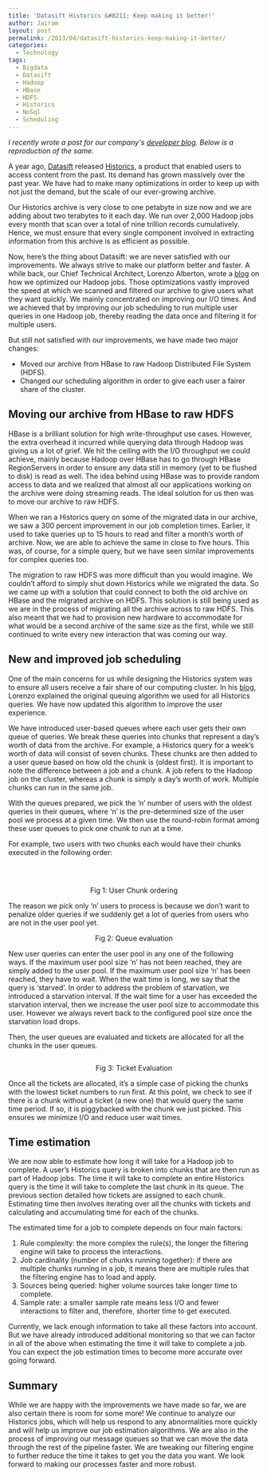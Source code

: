 ```yaml
---
title: 'Datasift Historics &#8211; Keep making it better!'
author: Jairam
layout: post
permalink: /2013/04/datasift-historics-keep-making-it-better/
categories:
  - Technology
tags:
  - Bigdata
  - Datasift
  - Hadoop
  - HBase
  - HDFS
  - Historics
  - NoSql
  - Scheduling
---
```

_I recently wrote a post for our company's [developer blog][1]. Below is a reproduction of the same._

A year ago, [Datasift][2] released <a title="Datasift Historics" href="http://blog.datasift.com/2011/12/07/historic/#.VORuSFNOQZQ" target="_blank">Historics</a>, a product that enabled users to access content from the past. Its demand has grown massively over the past year. We have had to make many optimizations in order to keep up with not just the demand, but the scale of our ever-growing archive.

Our Historics archive is very close to one petabyte in size now and we are adding about two terabytes to it each day. We run over 2,000 Hadoop jobs every month that scan over a total of nine trillion records cumulatively. Hence, we must ensure that every single component involved in extracting information from this archive is as efficient as possible.

Now, here’s the thing about Datasift: we are never satisfied with our improvements. We always strive to make our platform better and faster. A while back, our Chief Technical Architect, Lorenzo Alberton, wrote a [blog][3] on how we optimized our Hadoop jobs. Those optimizations vastly improved the speed at which we scanned and filtered our archive to give users what they want quickly. We mainly concentrated on improving our I/O times. And we achieved that by improving our job scheduling to run multiple user queries in one Hadoop job, thereby reading the data once and filtering it for multiple users.

But still not satisfied with our improvements, we have made two major changes:

  * Moved our archive from HBase to raw Hadoop Distributed File System (HDFS).
  * Changed our scheduling algorithm in order to give each user a fairer share of the cluster.

## Moving our archive from HBase to raw HDFS

HBase is a brilliant solution for high write-throughput use cases. However, the extra overhead it incurred while querying data through Hadoop was giving us a lot of grief. We hit the ceiling with the I/O throughput we could achieve, mainly because Hadoop over HBase has to go through HBase RegionServers in order to ensure any data still in memory (yet to be flushed to disk) is read as well. The idea behind using HBase was to provide random access to data and we realized that almost all our applications working on the archive were doing streaming reads. The ideal solution for us then was to move our archive to raw HDFS.

When we ran a Historics query on some of the migrated data in our archive, we saw a 300 percent improvement in our job completion times. Earlier, it used to take queries up to 15 hours to read and filter a month’s worth of archive. Now, we are able to achieve the same in close to five hours. This was, of course, for a simple query, but we have seen similar improvements for complex queries too.

The migration to raw HDFS was more difficult than you would imagine. We couldn’t afford to simply shut down Historics while we migrated the data. So we came up with a solution that could connect to both the old archive on HBase and the migrated archive on HDFS. This solution is still being used as we are in the process of migrating all the archive across to raw HDFS. This also meant that we had to provision new hardware to accommodate for what would be a second archive of the same size as the first, while we still continued to write every new interaction that was coming our way.

## New and improved job scheduling

One of the main concerns for us while designing the Historics system was to ensure all users receive a fair share of our computing cluster. In his [blog][4], Lorenzo explained the original queuing algorithm we used for all Historics queries. We have now updated this algorithm to improve the user experience.

We have introduced user-based queues where each user gets their own queue of queries. We break these queries into chunks that represent a day’s worth of data from the archive. For example, a Historics query for a week’s worth of data will consist of seven chunks. These chunks are then added to a user queue based on how old the chunk is (oldest first). It is important to note the difference between a job and a chunk. A job refers to the Hadoop job on the cluster, whereas a chunk is simply a day’s worth of work. Multiple chunks can run in the same job.

With the queues prepared, we pick the ‘n’ number of users with the oldest queries in their queues, where ‘n’ is the pre-determined size of the user pool we process at a given time. We then use the round-robin format among these user queues to pick one chunk to run at a time.

For example, two users with two chunks each would have their chunks executed in the following order:

&nbsp;

<img src="http://i0.wp.com/dev.datasift.com/sites/default/files/usechunks1.png?w=660" alt="" data-recalc-dims="1" />

<p style="text-align: center;">
  Fig 1: User Chunk ordering
</p>

The reason we pick only ‘n’ users to process is because we don’t want to penalize older queries if we suddenly get a lot of queries from users who are not in the user pool yet.  
<img src="http://i2.wp.com/dev.datasift.com/sites/default/files/queue_eval.jpg?w=660" alt="" data-recalc-dims="1" />

<p style="text-align: center;">
  Fig 2: Queue evaluation
</p>

New user queries can enter the user pool in any one of the following ways. If the maximum user pool size ‘n’ has not been reached, they are simply added to the user pool. If the maximum user pool size &#8216;n&#8217; has been reached, they have to wait. When the wait time is long, we say that the query is &#8216;starved&#8217;. In order to address the problem of starvation, we introduced a starvation interval. If the wait time for a user has exceeded the starvation interval, then we increase the user pool size to accommodate this user. However we always revert back to the configured pool size once the starvation load drops.

Then, the user queues are evaluated and tickets are allocated for all the chunks in the user queues.

<img src="http://i2.wp.com/dev.datasift.com/sites/default/files/ticket_eval.jpg?w=660" alt="" data-recalc-dims="1" />

<p style="text-align: center;">
  Fig 3: Ticket Evaluation
</p>

Once all the tickets are allocated, it&#8217;s a simple case of picking the chunks with the lowest ticket numbers to run first. At this point, we check to see if there is a chunk without a ticket (a new one) that would query the same time period. If so, it is piggybacked with the chunk we just picked. This ensures we minimize I/O and reduce user wait times.

## Time estimation

We are now able to estimate how long it will take for a Hadoop job to complete. A user’s Historics query is broken into chunks that are then run as part of Hadoop jobs. The time it will take to complete an entire Historics query is the time it will take to complete the last chunk in its queue. The previous section detailed how tickets are assigned to each chunk. Estimating time then involves iterating over all the chunks with tickets and calculating and accumulating time for each of the chunks.

The estimated time for a job to complete depends on four main factors:

  1. Rule complexity: the more complex the rule(s), the longer the filtering engine will take to process the interactions.
  2. Job cardinality (number of chunks running together): if there are multiple chunks running in a job, it means there are multiple rules that the filtering engine has to load and apply.
  3. Sources being queried: higher volume sources take longer time to complete.
  4. Sample rate: a smaller sample rate means less I/O and fewer interactions to filter and, therefore, shorter time to get executed.

Currently, we lack enough information to take all these factors into account. But we have already introduced additional monitoring so that we can factor in all of the above when estimating the time it will take to complete a job. You can expect the job estimation times to become more accurate over going forward.

## Summary

While we are happy with the improvements we have made so far, we are also certain there is room for some more! We continue to analyze our Historics jobs, which will help us respond to any abnormalities more quickly and will help us improve our job estimation algorithms. We are also in the process of improving our message queues so that we can move the data through the rest of the pipeline faster. We are tweaking our filtering engine to further reduce the time it takes to get you the data you want. We look forward to making our processes faster and more robust.

 [1]: http://dev.datasift.com/blog "Datasift Dev Blog"
 [2]: http://www.datasift.com "Datasift"
 [3]: http://dev.datasift.com/blog/optimizing-hadoop-jobs "Lorenzo Blog"
 [4]: http://dev.datasift.com/blog/optimizing-hadoop-jobs
